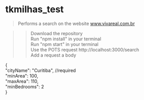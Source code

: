# tkmilhas_test

>Performs a search on the website www.vivareal.com.br  

>>Download the repository  
>>Run "npm install" in your terminal  
>>Run "npm start" in your terminal  
>>Use the POTS request http://localhost:3000/search  
>>Add a request a body  
>>>>
{  
"cityName": "Curitiba", //required  
"minArea": 100,  
"maxArea": 110,  
"minBedrooms": 2  
}  
